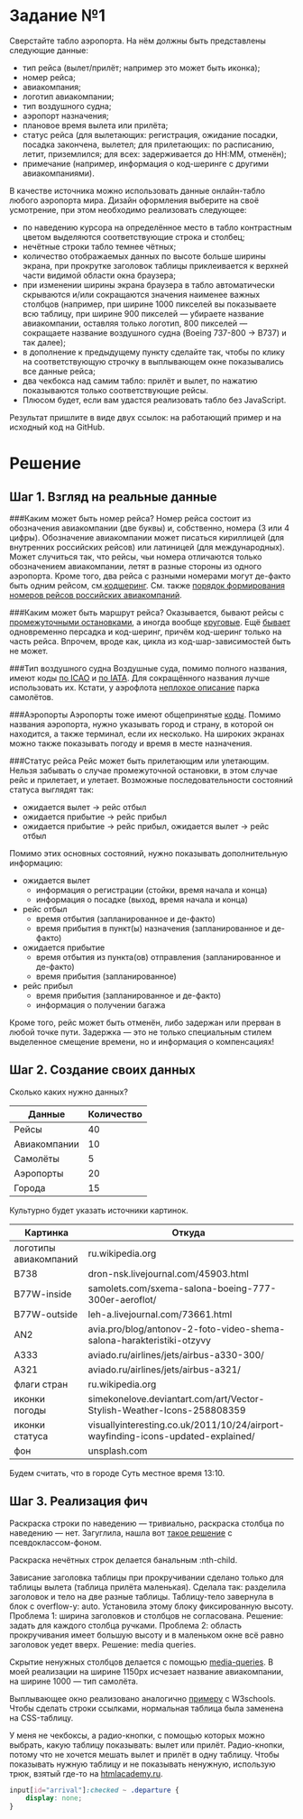 Задание №1
==========

Сверстайте табло аэропорта. На нём должны быть представлены следующие данные:

+ тип рейса (вылет/прилёт; например это может быть иконка);
+ номер рейса;
+ авиакомпания;
+ логотип авиакомпании;
+ тип воздушного судна;
+ аэропорт назначения;
+ плановое время вылета или прилёта;
+ статус рейса (для вылетающих: регистрация, ожидание посадки, посадка закончена, вылетел; для прилетающих: по расписанию, летит, приземлился; для всех: задерживается до HH:MM, отменён);
+ примечание (например, информация о код-шеринге с другими авиакомпаниями).

В качестве источника можно использовать данные онлайн-табло любого аэропорта мира.
Дизайн оформления выберите на своё усмотрение, при этом необходимо реализовать следующее:

+ по наведению курсора на определённое место в табло контрастным цветом выделяются соответствующие строка и столбец;
+ нечётные строки табло темнее чётных;
+ количество отображаемых данных по высоте больше ширины экрана, при прокрутке заголовок таблицы приклеивается к верхней части видимой области окна браузера;
+ при изменении ширины экрана браузера в табло автоматически скрываются и/или сокращаются значения наименее важных столбцов (например, при ширине 1000 пикселей вы показываете всю таблицу, при ширине 900 пикселей — убираете название авиакомпании, оставляя только логотип, 800 пикселей — сокращаете название воздушного судна (Boeing 737-800 -> B737) и так далее);
+ в дополнение к предыдущему пункту сделайте так, чтобы по клику на соответствующую строчку в выплывающем окне показывались все данные рейса;
+ два чекбокса над самим табло: прилёт и вылет, по нажатию показываются только соответствующие рейсы.
+ Плюсом будет, если вам удастся реализовать табло без JavaScript.

Результат пришлите в виде двух ссылок: на работающий пример и на исходный код на GitHub.

Решение
=======

Шаг 1. Взгляд на реальные данные
---------------------------------

###Каким может быть номер рейса?
Номер рейса состоит из обозначения авиакомпании (две буквы) и, собственно, номера (3 или 4 цифры). Обозначение авиакомпании может писаться кириллицей (для внутренних российских рейсов) или латиницей (для международных). Может случиться так, что рейсы, чьи номера отличаются только обозначением авиакомпании, летят в разные стороны из одного аэропорта. Кроме того, два рейса с разными номерами могут де-факто быть одним рейсом, см.[кодшеринг](https://en.wikipedia.org/wiki/Codeshare_agreement). См. также [порядок формирования номеров рейсов российских авиакомпаний](http://www.innovbusiness.ru/pravo/DocumShow_DocumID_120544.html).

###Каким может быть маршрут рейса?
Оказывается, бывают рейсы с [промежуточными остановками](http://aviaforum.ru/threads/rejs-s-promezhutochnoj-posadkoj.34430/), а иногда вообще [круговые](http://forum.tr.ru/read.php?18,852199). Ещё [бывает](http://www.oneaero.ru/FlightInfo/SQ-062) одновременно персадка и код-шеринг, причём код-шеринг только на часть рейса. Впрочем, вроде как, цикла из код-шар-зависимостей быть не может.

###Тип воздушного судна
Воздушные суда, помимо полного названия, имеют коды [по ICAO](http://aerolan.dn.ua/icao-kody-samoletov) и [по IATA](http://aerolan.dn.ua/iata-kody-samoletov). Для сокращённого названия лучше использовать их. Кстати, у аэрофлота [неплохое описание](http://www.aeroflot.ru/cms/flight/plane_park) парка самолётов.

###Аэропорты
Аэропорты тоже имеют общепринятые [коды](http://airportsbase.ru/). Помимо названия аэропорта, нужно указывать город и страну, в которой он находится, а также терминал, если их несколько. На широких экранах можно также показывать погоду и время в месте назначения.

###Статус рейса
Рейс может быть прилетающим или улетающим. Нельзя забывать о случае промежуточной остановки, в этом случае рейс и прилетает, и улетает. Возможные последовательности состояний статуса выглядят так:

+ ожидается вылет -> рейс отбыл
+ ожидается прибытие -> рейс прибыл
+ ожидается прибытие -> рейс прибыл, ожидается вылет -> рейс отбыл

Помимо этих основных состояний, нужно показывать дополнительную информацию:

+ ожидается вылет
	- информация о регистрации (стойки, время начала и конца)
	- информация о посадке (выход, время начала и конца)
+ рейс отбыл
	- время отбытия (запланированное и де-факто)
	- время прибытия в пункт(ы) назначения (запланированное и де-факто)
+ ожидается прибытие
	- время отбытия из пункта(ов) отправления (запланированное и де-факто)
	- время прибытия (запланированное)
+ рейс прибыл
	- время прибытия (запланированное и де-факто)
	- информация о получении багажа

Кроме того, рейс может быть отменён, либо задержан или прерван в любой точке пути. Задержка — это не только специальным стилем выделенное смещение времени, но и информация о компенсациях!

Шаг 2. Создание своих данных 
----------------------------

Сколько каких нужно данных?

Данные       | Количество
-------------|-----------
Рейсы        | 40
Авиакомпании | 10
Самолёты     | 5
Аэропорты    | 20
Города       | 15

Культурно будет указать источники картинок.

Картинка              | Откуда
----------------------|----------
логотипы авиакомпаний | ru.wikipedia.org
B738                  | dron-nsk.livejournal.com/45903.html
B77W-inside           | samolets.com/sxema-salona-boeing-777-300er-aeroflot/
B77W-outside          | leh-a.livejournal.com/73661.html
AN2                   | avia.pro/blog/antonov-2-foto-video-shema-salona-harakteristiki-otzyvy
A333                  | aviado.ru/airlines/jets/airbus-a330-300/
A321                  | aviado.ru/airlines/jets/airbus-a321/
флаги стран           | ru.wikipedia.org
иконки погоды         | simekonelove.deviantart.com/art/Vector-Stylish-Weather-Icons-258808359
иконки статуса        | visuallyinteresting.co.uk/2011/10/24/airport-wayfinding-icons-updated-explained/
фон                   | unsplash.com

Будем считать, что в городе Суть местное время 13:10.

Шаг 3. Реализация фич
---------------------

Раскраска строки по наведению — тривиально, раскраска столбца по наведению — нет. Загуглила, нашла вот [такое решение](https://css-tricks.com/simple-css-row-column-highlighting/) с псевдоклассом-фоном.

Раскраска нечётных строк делается банальным :nth-child.

Зависание заголовка таблицы при прокручивании сделано только для таблицы вылета (таблица прилёта маленькая). Сделала так: разделила заголовок и тело на две разные таблицы. Таблицу-тело завернула в блок с overflow-y: auto. Установила этому блоку фиксированную высоту. Проблема 1: ширина заголовков и столбцов не согласована. Решение: задать для каждого столбца ручками. Проблема 2: область прокручивания имеет большую высоту и в маленьком окне всё равно заголовок уедет вверх. Решение: media queries.

Скрытие ненужных столбцов делается с помощью [media-queries](http://alexdev.ru/1497/). В моей реализации на ширине 1150px исчезает название авиакомпании, на ширине 1000 — тип самолёта.

Выплывающее окно реализовано аналогично [примеру](http://www.w3schools.com/cssref/tryit.asp?filename=trycss3_target_modal) с W3schools. Чтобы сделать строки ссылками, нормальная таблица была заменена на CSS-таблицу.

У меня не чекбоксы, а радио-кнопки, с помощью которых можно выбрать, какую таблицу показывать: вылет или прилёт. Радио-кнопки, потому что не хочется мешать вылет и прилёт в одну таблицу. Чтобы показывать нужную таблицу и не показывать ненужную, использую трюк, взятый где-то на [htmlacademy.ru](https://htmlacademy.ru/).

```css
input[id="arrival"]:checked ~ .departure {
    display: none;
}
```
